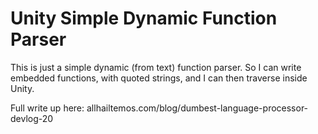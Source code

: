 # Unity Simple Dynamic Function Parser

This is just a simple dynamic (from text) function parser.  So I can write embedded functions, with quoted strings, and I can then traverse inside Unity.

Full write up here: allhailtemos.com/blog/dumbest-language-processor-devlog-20
